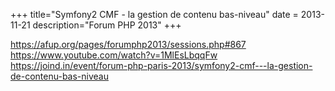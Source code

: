 +++
title="Symfony2 CMF - la gestion de contenu bas-niveau"
date = 2013-11-21
description="Forum PHP 2013"
+++

https://afup.org/pages/forumphp2013/sessions.php#867
https://www.youtube.com/watch?v=1MlEsLbqqFw
https://joind.in/event/forum-php-paris-2013/symfony2-cmf---la-gestion-de-contenu-bas-niveau